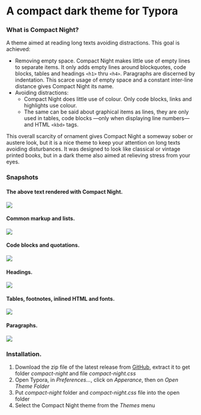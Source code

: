 # A compact dark theme for Typora
### What is Compact Night?
A theme aimed at reading long texts avoiding distractions. This goal is achieved:
- Removing empty space. Compact Night makes little use of empty lines to separate items. It only adds empty lines around blockquotes, code blocks, tables and headings `<h1>` thru `<h4>`. Paragraphs are discerned by indentation. This scarce usage of empty space and a constant inter-line distance gives Compact Night its name.
- Avoiding distractions:
  - Compact Night does little use of colour. Only code blocks, links and highlights use colour. 
  - The same can be said about graphical items as lines, they are only used in tables, code blocks —only when displaying line numbers— and HTML `<kbd>` tags.

This overall scarcity of ornament gives Compact Night a someway sober or austere look, but it is a nice theme to keep your attention on long texts avoiding disturbances. It was designed to look like classical or vintage printed books, but in a dark theme also aimed at relieving stress from your eyes.

### Snapshots
#### The above text rendered with Compact Night.

![](Snapshots/1_What.PNG)

#### Common markup and lists.

![](Snapshots/2_Common_lists.PNG)

#### Code blocks and quotations.

![](Snapshots/3_Code_q.PNG)

#### Headings.

![](Snapshots/4_headings.PNG)

#### Tables, footnotes, inlined HTML and fonts.

![](Snapshots/5_Tables_fn_html_f3.PNG)

#### Paragraphs.

![](Snapshots/6_Text.PNG)

### Installation.

1. Download the zip file of the latest release from [GitHub](https://github.com/mcesar-rlacruz/typora-compact/releases/latest), extract it to get folder <i>compact-night</i> and file <i>compact-night.css</i>
2. Open Typora, in <i>Preferences…</i>, click on <i>Apperance</i>, then on <i>Open Theme Folder</i>
3. Put <i>compact-night</i> folder and <i>compact-night.css</i> file into the open folder
4. Select the Compact Night theme from the <i>Themes</i> menu

